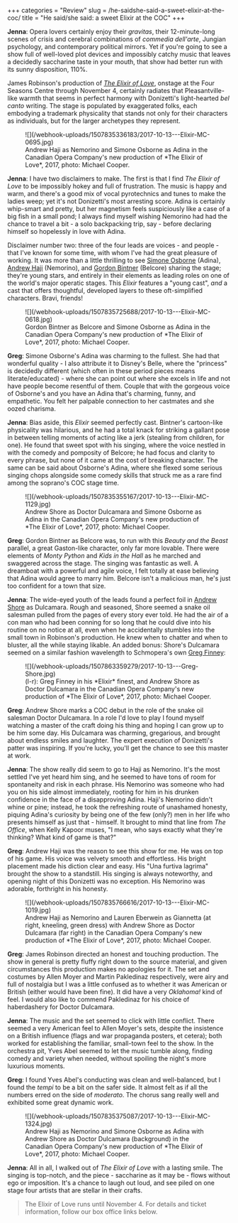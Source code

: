 +++
categories = "Review"
slug = /he-saidshe-said-a-sweet-elixir-at-the-coc/
title = "He said/she said: a sweet Elixir at the COC"
+++

**Jenna**: Opera lovers certainly enjoy their *gravitas*, their 12-minute-long scenes of crisis and cerebral combinations of *commedia dell'arte*, Jungian psychology, and contemporary political mirrors. Yet if you're going to see a show full of well-loved plot devices and impossibly catchy music that leaves a decidedly saccharine taste in your mouth, that show had better run with its sunny disposition, 110%.

James Robinson's production of [*The Elixir of Love*](http://coc.ca/PerformancesAndTickets/1718Season/ElixirofLove.aspx), onstage at the Four Seasons Centre through November 4, certainly radiates that Pleasantville-like warmth that seems in perfect harmony with Donizetti's light-hearted *bel canto* writing. The stage is populated by exaggerated folks, each embodying a trademark physicality that stands not only for their characters as individuals, but for the larger archetypes they represent.

<figure data-type="image">
![](/webhook-uploads/1507835336183/2017-10-13---Elixir-MC-0695.jpg)
<figcaption>Andrew Haji as Nemorino and Simone Osborne as Adina in the Canadian Opera Company's new production of *The Elixir of Love*, 2017, photo: Michael Cooper.</figcaption>
</figure>

**Jenna**: I have two disclaimers to make. The first is that I find *The Elixir of Love* to be impossibly hokey and full of frustration. The music is happy and warm, and there's a good mix of vocal pyrotechnics and tunes to make the ladies weep; yet it's not Donizetti's most arresting score. Adina is certainly whip-smart and pretty, but her magnetism feels suspiciously like a case of a big fish in a small pond; I always find myself wishing Nemorino had had the chance to travel a bit - a solo backpacking trip, say - before declaring himself so hopelessly in love with Adina.

Disclaimer number two: three of the four leads are voices - and people - that I've known for some time, with whom I've had the great pleasure of working. It was more than a little thrilling to see [Simone Osborne](/simone-osborne/) (Adina), [Andrew Haji](/talking-with-singers-andrew-haji/) (Nemorino), and [Gordon Bintner](/scene/people/gordon-bintner/) (Belcore) sharing the stage; they're young stars, and entirely in their elements as leading roles on one of the world's major operatic stages. This *Elixir* features a "young cast", *and* a cast that offers thoughtful, developed layers to these oft-simplified characters. Bravi, friends!

<figure data-type="image">
![](/webhook-uploads/1507835725688/2017-10-13---Elixir-MC-0618.jpg)<figcaption>Gordon Bintner as Belcore and Simone Osborne as Adina in the Canadian Opera Company's new production of *The Elixir of Love*, 2017, photo: Michael Cooper.</figcaption>
</figure>

**Greg**: Simone Osborne's Adina was charming to the fullest. She had that wonderful quality - I also attribute it to Disney's Belle, where the "princess" is decidedly different (which often in these period pieces means literate/educated) - where she can point out where she excels in life and not have people become resentful of them. Couple that with the gorgeous voice of Osborne's and you have an Adina that's charming, funny, and empathetic. You felt her palpable connection to her castmates and she oozed charisma.

**Jenna**: Bias aside, this *Elixir* seemed perfectly cast. Bintner's cartoon-like physicality was hilarious, and he had a total knack for striking a gallant pose in between telling moments of acting like a jerk (stealing from children, for one). He found that sweet spot with his singing, where the voice nestled in with the comedy and pomposity of Belcore; he had focus and clarity to every phrase, but none of it came at the cost of breaking character. The same can be said about Osborne's Adina, where she flexed some serious singing chops alongside some comedy skills that struck me as a rare find among the soprano's COC stage time.

<figure data-type="image">
![](/webhook-uploads/1507835355167/2017-10-13---Elixir-MC-1129.jpg)
<figcaption>Andrew Shore as Doctor Dulcamara and Simone Osborne as Adina in the Canadian Opera Company's new production of *The Elixir of Love*, 2017, photo: Michael Cooper.</figcaption>
</figure>

**Greg**: Gordon Bintner as Belcore was, to run with this *Beauty and the Beast* parallel, a great Gaston-like character, only far more lovable. There were elements of *Monty Python* and *Kids in the Hall* as he marched and swaggered across the stage. The singing was fantastic as well. A dreamboat with a powerful and agile voice, I felt totally at ease believing that Adina would agree to marry him. Belcore isn't a malicious man, he's just too confident for a town that size.

**Jenna**: The wide-eyed youth of the leads found a perfect foil in [Andrew Shore](/scene/people/andrew-shore/) as Dulcamara. Rough and seasoned, Shore seemed a snake oil salesman pulled from the pages of every story ever told. He had the air of a con man who had been conning for so long that he could dive into his routine on no notice at all, even when he accidentally stumbles into the small town in Robinson's production. He knew when to chatter and when to bluster, all the while staying likable. An added bonus: Shore's Dulcamara seemed on a similar fashion wavelength to Schmopera's own [Greg Finney](/authors/greg/):

<figure data-type="image">
![](/webhook-uploads/1507863359279/2017-10-13---Greg-Shore.jpg)<figcaption>(l-r): Greg Finney in his *Elixir* finest, and Andrew Shore as Doctor Dulcamara in the Canadian Opera Company's new production of *The Elixir of Love*, 2017, photo: Michael Cooper.</figcaption>
</figure>

**Greg**: Andrew Shore marks a COC debut in the role of the snake oil salesman Doctor Dulcamara. In a role I'd love to play I found myself watching a master of the craft doing his thing and hoping I can grow up to be him some day. His Dulcamara was charming, gregarious, and brought about endless smiles and laughter. The expert execution of Donizetti's patter was inspiring. If you're lucky, you'll get the chance to see this master at work.

**Jenna**: The show really did seem to go to Haji as Nemorino. It's the most settled I've yet heard him sing, and he seemed to have tons of room for spontaneity and risk in each phrase. His Nemorino was someone who had you on his side almost immediately, rooting for him in his drunken confidence in the face of a disapproving Adina. Haji's Nemorino didn't whine or pine; instead, he took the refreshing route of unashamed honesty, piquing Adina's curiosity by being one of the few (only?) men in her life who presents himself as just that - himself. It brought to mind that line from *The Office*, when Kelly Kapoor muses, "I mean, who says exactly what they're thinking? What kind of game is that?"

**Greg**: Andrew Haji was the reason to see this show for me. He was on top of his game. His voice was velvety smooth and effortless. His bright placement made his diction clear and easy. His "Una furtiva lagrima" brought the show to a standstill. His singing is always noteworthy, and opening night of this Donizetti was no exception. His Nemorino was adorable, forthright in his honesty.

<figure data-type="image">
![](/webhook-uploads/1507835766616/2017-10-13---Elixir-MC-1019.jpg)<figcaption>Andrew Haji as Nemorino and Lauren Eberwein as Giannetta (at right, kneeling, green dress) with Andrew Shore as Doctor Dulcamara (far right) in the Canadian Opera Company's new production of *The Elixir of Love*, 2017, photo: Michael Cooper.</figcaption>
</figure>

**Greg**: James Robinson directed an honest and touching production. The show in general is pretty fluffy right down to the source material, and given circumstances this production makes no apologies for it. The set and costumes by Allen Moyer and Martin Pakledinaz respectively, were airy and full of nostalgia but I was a little confused as to whether it was American or British (either would have been fine). It did have a very *Oklahoma!* kind of feel. I would also like to commend Pakledinaz for his choice of haberdashery for Doctor Dulcamara. 

**Jenna**: The music and the set seemed to click with little conflict. There seemed a very American feel to Allen Moyer's sets, despite the insistence on a British influence (flags and war propaganda posters, et cetera); both worked for establishing the familiar, small-town feel to the show. In the orchestra pit, Yves Abel seemed to let the music tumble along, finding comedy and variety when needed, without spoiling the night's more luxurious moments.

**Greg**: I found Yves Abel's conducting was clean and well-balanced, but I found the *tempi* to be a bit on the safer side. It almost felt as if all the numbers erred on the side of *moderato*. The chorus sang really well and exhibited some great dynamic work.

<figure data-type="image">
![](/webhook-uploads/1507835375087/2017-10-13---Elixir-MC-1324.jpg)
<figcaption>Andrew Haji as Nemorino and Simone Osborne as Adina with Andrew Shore as Doctor Dulcamara (background) in the Canadian Opera Company's new production of *The Elixir of Love*, 2017, photo: Michael Cooper.</figcaption>
</figure>

**Jenna**: All in all, I walked out of *The Elixir of Love* with a lasting smile. The singing is top-notch, and the piece - saccharine as it may be - flows without ego or imposition. It's a chance to laugh out loud, and see piled on one stage four artists that are stellar in their crafts.

>The Elixir of Love runs until November 4. For details and ticket information, follow our box office links below.
